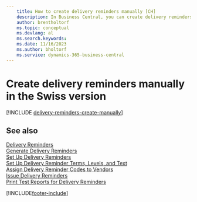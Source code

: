```yaml
---
    title: How to create delivery reminders manually [CH]
    description: In Business Central, you can create delivery reminders manually when a purchase hasn't been delivered as expected.
    author: brentholtorf
    ms.topic: conceptual
    ms.devlang: al
    ms.search.keywords:
    ms.date: 11/16/2023
    ms.author: bholtorf
    ms.service: dynamics-365-business-central
---
```

# Create delivery reminders manually in the Swiss version

[!INCLUDE [delivery-reminders-create-manually](../includes/ATCHDE/delivery-reminders-create-manually.md)]

## See also

[Delivery Reminders](delivery-reminders.md)  
[Generate Delivery Reminders](how-to-generate-delivery-reminders.md)  
[Set Up Delivery Reminders](how-to-set-up-delivery-reminders.md)  
[Set Up Delivery Reminder Terms, Levels, and Text](how-to-set-up-delivery-reminder-terms-levels-and-text.md)  
[Assign Delivery Reminder Codes to Vendors](how-to-assign-delivery-reminder-codes-to-vendors.md)  
[Issue Delivery Reminders](how-to-issue-delivery-reminders.md)  
[Print Test Reports for Delivery Reminders](how-to-print-test-reports-for-delivery-reminders.md)  


[!INCLUDE[footer-include](../../includes/footer-banner.md)]